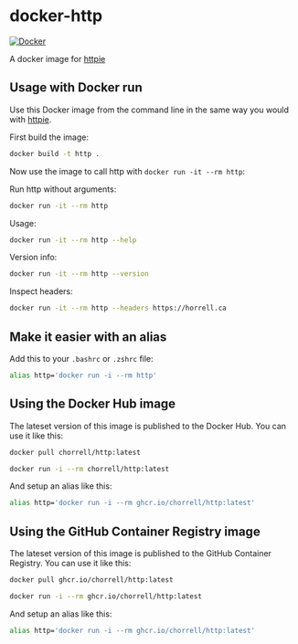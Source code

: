 # docker-http

[![Docker](https://github.com/chorrell/docker-httpie/actions/workflows/docker-publish.yml/badge.svg)](https://github.com/chorrell/docker-httpie/actions/workflows/docker-publish.yml)

A docker image for [httpie](https://httpie.io)

## Usage with Docker run

Use this Docker image from the command line in the same way you would with [httpie](https://httpie.io).

First build the image:

```sh
docker build -t http .
```

Now use the image to call http with `docker run -it --rm http`:

Run http without arguments:

```sh
docker run -it --rm http
```

Usage:

```sh
docker run -it --rm http --help
```

Version info:

```sh
docker run -it --rm http --version
```

Inspect headers:

```sh
docker run -it --rm http --headers https://horrell.ca
```

## Make it easier with an alias

Add this to your `.bashrc` or `.zshrc` file:

```bash
alias http='docker run -i --rm http'
```

## Using the Docker Hub image

The lateset version of this image is published to the Docker Hub. You can use it like this:

```sh
docker pull chorrell/http:latest

docker run -i --rm chorrell/http:latest
```

And setup an alias like this:

```bash
alias http='docker run -i --rm ghcr.io/chorrell/http:latest'
```

## Using the GitHub Container Registry image

The lateset version of this image is published to the GitHub Container Registry. You can use it like this:

```sh
docker pull ghcr.io/chorrell/http:latest

docker run -i --rm ghcr.io/chorrell/http:latest
```

And setup an alias like this:

```bash
alias http='docker run -i --rm ghcr.io/chorrell/http:latest'
```
